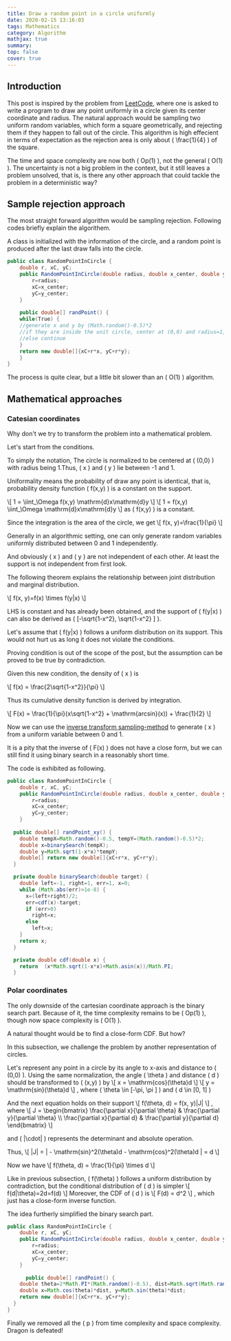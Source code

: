 ```yaml
---
title: Draw a random point in a circle uniformly 
date: 2020-02-15 13:16:03
tags: Mathematics
category: Algorithm
mathjax: true
summary:
top: false
cover: true
---
```



## Introduction   

This post is inspired by the problem from [LeetCode](https://leetcode.com/problems/generate-random-point-in-a-circle/), where one is asked to write a program to draw any point uniformly in a circle given its center coordinate and radius. The natural approach would be sampling two uniform random variables, which form a square geometrically, and rejecting them if they happen to fall out of the circle. This algorithm is high effecient in terms of expectation as the rejection area is only about \( \frac{1}{4} \) of the square.

The time and space complexity are now both \( Op(1) \), not the general \( O(1) \). The uncertainty is not a big problem in the context, but it still leaves a problem unsolved, that is, is there any other approach that could tackle the problem in a deterministic way?

## Sample rejection approach


The most straight forward algorithm would be sampling rejection.
Following codes briefly explain the algorithem.

A class is initialized with the information of the circle, and a random point is produced after the last draw falls into the circle.


```java
public class RandomPointInCircle {
	double r, xC, yC;
	public RandomPointInCircle(double radius, double x_center, double y_center) {
		r=radius;
		xC=x_center;
		yC=y_center;
	}
	
	public double[] randPoint() {
	while(True) {
	//generate x and y by (Math.random()-0.5)*2
	//if they are inside the unit circle, center at (0,0) and radius=1, break
	//else continue
	}
	return new double[]{xC+r*x, yC+r*y};
	}
}
```

The process is quite clear, but a little bit slower than an \( O(1) \) algorithm.


## Mathematical approaches

### Catesian coordinates

Why don't we try to transform the problem into a mathematical problem.

Let's start from the conditions.

To simply the notation, The circle is normalized to be centered at \( (0,0) \) with radius being 1.Thus, \( x \) and \( y \) lie between -1 and 1.

Uniformality means the probability of draw any point is identical, that is, probability density function \( f(x,y) \) is a constant on the support.

\\[ 1 = \iint_\Omega f(x,y) \mathrm{d}x\mathrm{d}y \\]
\\[ 1 = f(x,y) \iint_\Omega \mathrm{d}x\mathrm{d}y \\]
as \( f(x,y) \) is a constant.

Since the integration is the area of the circle, we get
\\[ f(x, y)=\frac{1}{\pi} \\]

Generally in an algorithmic setting, one can only generate random variables uniformly distributed between 0 and 1 independently. 

And obviously \( x \) and \( y \) are not independent of each other. At least the support is not independent from first look.

The following theorem explains the relationship between joint distribution and marginal distribution.

\\[ f(x, y)=f(x) \times f(y|x) \\]

LHS is constant and has already been obtained, and the support of \( f(y|x) \) can also be derived as \( \[-\sqrt{1-x^2}, \sqrt{1-x^2} \] \).

Let's assume that \( f(y|x) \) follows a uniform distribution on its support. This would not hurt us as long it does not violate the conditions.

Proving condition is out of the scope of the post, but the assumption can be proved to be true by contradiction.

Given this new condition, the density of \( x \) is 

\\[ f(x) = \frac{2\sqrt{1-x^2}}{\pi} \\]

Thus its cumulative density function is derived by integration.

\\[ F(x) = \frac{1}{\pi}(x\sqrt{1-x^2} + \mathrm{arcsin}(x)) + \frac{1}{2} \\]

Now we can use the [inverse transform sampling-method](https://en.wikipedia.org/wiki/Random_number_generation) to generate \( x \) from a uniform variable between 0 and 1.

It is a pity that the inverse of \( F(x) \) does not have a close form, but we can still find it using binary search in a reasonably short time.

The code is exhibited as following.

```java
public class RandomPointInCircle {
	double r, xC, yC;
	public RandomPointInCircle(double radius, double x_center, double y_center) {
		r=radius;
		xC=x_center;
		yC=y_center;
	}
	
  public double[] randPoint_xy() {
    double tempX=Math.random()-0.5, tempY=(Math.random()-0.5)*2;
    double x=binarySearch(tempX);
    double y=Math.sqrt(1-x*x)*tempY;
    double[] return new double[]{xC+r*x, yC+r*y};
  }

  private double binarySearch(double target) {
    double left=-1, right=1, err=1, x=0;
    while (Math.abs(err)>1e-8) {
      x=(left+right)/2;
      err=cdf(x)-target;
      if (err>0)
        right=x;
      else
        left=x;
    }
    return x;
  }

  private double cdf(double x) {
    return  (x*Math.sqrt(1-x*x)+Math.asin(x))/Math.PI;
  }
```


### Polar coordinates

The only downside of the cartesian coordinate approach is the binary search part. Because of it, the time complexity remains to be \( Op(1) \), though now space complexity is \( O(1) \).

A natural thought would be to find a close-form CDF. But how?

In this subsection, we challenge the problem by another representation of circles.

Let's represent any point  in a circle by its angle to x-axis and distance to \( (0,0) \). Using the same normalization, the angle \( \theta \) and distance \( d \) should be transformed to \( (x,y) \) by
\\[ x = \mathrm{cos}(\theta)d \\]
\\[ y = \mathrm{sin}(\theta)d \\]
, where \( \theta \in \[-\pi, \pi \] \) and \( d \in  \[0, 1\] \)

And the next equation holds on their support
\\[  f(\theta, d) = f(x, y)|J| \\]
, where
\\[ J = \begin{bmatrix} \frac{\partial x}{\partial \theta} & \frac{\partial y}{\partial \theta} \\\\ \frac{\partial x}{\partial d} & \frac{\partial y}{\partial d} \end{bmatrix} \\]

and \( |\cdot| \) represents the determinant and absolute operation.

Thus,
\\[ |J| = | - \mathrm{sin}^2(\theta)d - \mathrm{cos}^2(\theta)d | = d \\]

Now we have
\\[  f(\theta, d) = \frac{1}{\pi} \times d \\]

Like in previous subsection, \( f(\theta) \) follows a uniform distribution by contradiction, but the conditional distribution of \( d \) is simpler
\\[ f(d|\theta)=2d=f(d) \\]
Moreover, the CDF of \( d \) is 
\\[ F(d) = d^2 \\]
, which just has a close-form inverse function.

The idea furtherly simplified the binary search part.

```java
public class RandomPointInCircle {
	double r, xC, yC;
	public RandomPointInCircle(double radius, double x_center, double y_center) {
		r=radius;
		xC=x_center;
		yC=y_center;
	}
	
	  public double[] randPoint() {
    double theta=2*Math.PI*(Math.random()-0.5), dist=Math.sqrt(Math.random());
    double x=Math.cos(theta)*dist, y=Math.sin(theta)*dist;
    return new double[]{xC+r*x, yC+r*y};
  }
}
```

Finally we removed all the \( p \) from time complexity and space complexity. Dragon is defeated!
